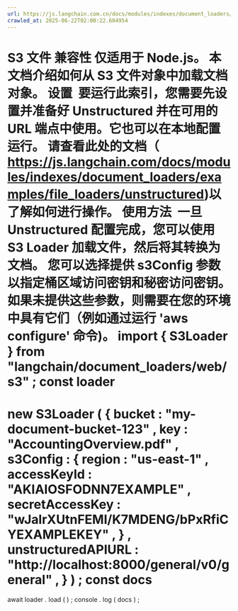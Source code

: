 ```yaml
---
url: https://js.langchain.com.cn/docs/modules/indexes/document_loaders/examples/web_loaders/s3
crawled_at: 2025-06-22T02:00:22.604954
---
```


S3 文件
兼容性
仅适用于 Node.js。
本文档介绍如何从 S3 文件对象中加载文档对象。
设置
​
要运行此索引，您需要先设置并准备好 Unstructured 并在可用的 URL 端点中使用。它也可以在本地配置运行。
请查看此处的文档（
https://js.langchain.com/docs/modules/indexes/document_loaders/examples/file_loaders/unstructured)以了解如何进行操作。
使用方法
​
一旦 Unstructured 配置完成，您可以使用 S3 Loader 加载文件，然后将其转换为文档。
您可以选择提供 s3Config 参数以指定桶区域访问密钥和秘密访问密钥。如果未提供这些参数，则需要在您的环境中具有它们（例如通过运行 'aws configure' 命令)。
import
{
S3Loader
}
from
"langchain/document_loaders/web/s3"
;
const
loader
=
new
S3Loader
(
{
bucket
:
"my-document-bucket-123"
,
key
:
"AccountingOverview.pdf"
,
s3Config
:
{
region
:
"us-east-1"
,
accessKeyId
:
"AKIAIOSFODNN7EXAMPLE"
,
secretAccessKey
:
"wJalrXUtnFEMI/K7MDENG/bPxRfiCYEXAMPLEKEY"
,
}
,
unstructuredAPIURL
:
"http://localhost:8000/general/v0/general"
,
}
)
;
const
docs
=
await
loader
.
load
(
)
;
console
.
log
(
docs
)
;